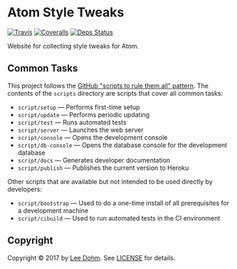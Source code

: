 # Atom Style Tweaks

[![Travis](https://img.shields.io/travis/lee-dohm/atom-style-tweaks.svg)](https://travis-ci.org/lee-dohm/atom-style-tweaks)
[![Coveralls](https://img.shields.io/coveralls/lee-dohm/atom-style-tweaks.svg)](https://coveralls.io/github/lee-dohm/atom-style-tweaks)
[![Deps Status](https://beta.hexfaktor.org/badge/all/github/lee-dohm/atom-style-tweaks.svg?branch=master)](https://beta.hexfaktor.org/github/lee-dohm/atom-style-tweaks)

Website for collecting style tweaks for Atom.

## Common Tasks

This project follows the [GitHub "scripts to rule them all" pattern](http://githubengineering.com/scripts-to-rule-them-all/). The contents of the `scripts` directory are scripts that cover all common tasks:

* `script/setup` &mdash; Performs first-time setup
* `script/update` &mdash; Performs periodic updating
* `script/test` &mdash; Runs automated tests
* `script/server` &mdash; Launches the web server
* `script/console` &mdash; Opens the development console
* `script/db-console` &mdash; Opens the database console for the development database
* `script/docs` &mdash; Generates developer documentation
* `script/publish` &mdash; Publishes the current version to Heroku

Other scripts that are available but not intended to be used directly by developers:

* `script/bootstrap` &mdash; Used to do a one-time install of all prerequisites for a development machine
* `script/cibuild` &mdash; Used to run automated tests in the CI environment

## Copyright

Copyright &copy; 2017 by [Lee Dohm](http://www.lee-dohm.com). See [LICENSE](https://raw.githubusercontent.com/lee-dohm/atom-style-tweaks/master/LICENSE.md) for details.
